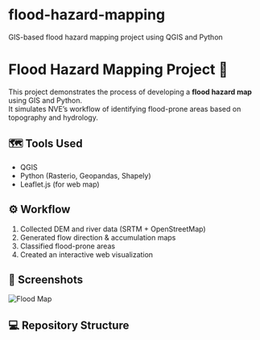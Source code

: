 # flood-hazard-mapping
GIS-based flood hazard mapping project using QGIS and Python

# Flood Hazard Mapping Project 🌊

This project demonstrates the process of developing a **flood hazard map** using GIS and Python.  
It simulates NVE’s workflow of identifying flood-prone areas based on topography and hydrology.

## 🗺️ Tools Used
- QGIS
- Python (Rasterio, Geopandas, Shapely)
- Leaflet.js (for web map)

## ⚙️ Workflow
1. Collected DEM and river data (SRTM + OpenStreetMap)
2. Generated flow direction & accumulation maps
3. Classified flood-prone areas
4. Created an interactive web visualization

## 📸 Screenshots
![Flood Map](map_screenshot.png)

## 💻 Repository Structure
